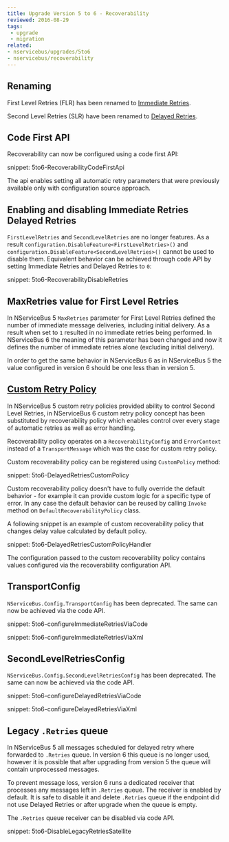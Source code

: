 ```yaml
---
title: Upgrade Version 5 to 6 - Recoverability
reviewed: 2016-08-29
tags:
 - upgrade
 - migration
related:
- nservicebus/upgrades/5to6
- nservicebus/recoverability
---
```


## Renaming

First Level Retries (FLR) has been renamed to [Immediate Retries](/nservicebus/recoverability/#immediate-retries).

Second Level Retries (SLR) have been renamed to [Delayed Retries](/nservicebus/recoverability/#delayed-retries).


## Code First API

Recoverability can now be configured using a code first API:

snippet: 5to6-RecoverabilityCodeFirstApi

The api enables setting all automatic retry parameters that were previously available only with configuration source approach.


## Enabling and disabling Immediate Retries Delayed Retries

`FirstLevelRetries` and `SecondLevelRetries` are no longer features. As a result `configuration.DisableFeature<FirstLevelRetries>()` and `configuration.DisableFeature<SecondLevelRetries>()` cannot be used to disable them. Equivalent behavior can be achieved through code API by setting Immediate Retries and Delayed Retries to `0`:

snippet: 5to6-RecoverabilityDisableRetries


## MaxRetries value for First Level Retries

In NServiceBus 5 `MaxRetries` parameter for First Level Retries defined the number of immediate message deliveries, including initial delivery. As a result when set to `1` resulted in no immediate retries being performed. In NServiceBus 6 the meaning of this parameter has been changed and now it defines the number of immediate retries alone (excluding initial delivery). 

In order to get the same behavior in NServiceBus 6 as in NServiceBus 5 the value configured in version 6 should be one less than in version 5.


## [Custom Retry Policy](/nservicebus/recoverability/custom-recoverability-policy.md)

In NServiceBus 5 custom retry policies provided ability to control Second Level Retries, in NServiceBus 6 custom retry policy concept has been substituted by recoverability policy which enables control over every stage of automatic retries as well as error handling.

Recoverability policy operates on a `RecoverabilityConfig` and `ErrorContext` instead of a `TransportMessage` which was the case for custom retry policy.

Custom recoverability policy can be registered using `CustomPolicy` method:

snippet: 5to6-DelayedRetriesCustomPolicy

Custom recoverability policy doesn't have to fully override the default behavior - for example it can provide custom logic for a specific type of error. In any case the default behavior can be reused by calling `Invoke` method on `DefaultRecoverabilityPolicy` class. 

A following snippet is an example of custom recoverability policy that changes delay value calculated by default policy.

snippet: 5to6-DelayedRetriesCustomPolicyHandler

The configuration passed to the custom recoverability policy contains values configured via the recoverability configuration API.


## TransportConfig

`NServiceBus.Config.TransportConfig` has been deprecated. The same can now be achieved via the code API.

snippet: 5to6-configureImmediateRetriesViaCode

snippet: 5to6-configureImmediateRetriesViaXml


## SecondLevelRetriesConfig

`NServiceBus.Config.SecondLevelRetriesConfig` has been deprecated. The same can now be achieved via the code API.

snippet: 5to6-configureDelayedRetriesViaCode

snippet: 5to6-configureDelayedRetriesViaXml

## Legacy `.Retries` queue

In NServiceBus 5 all messages scheduled for delayed retry where forwarded to `.Retries` queue. In version 6 this queue is no longer used, however it is possible that after upgrading from version 5 the queue will contain unprocessed messages.

To prevent message loss, version 6 runs a dedicated receiver that processes any messages left in `.Retries` queue. The receiver is enabled by default. It is safe to disable it and delete `.Retries` queue if the endpoint did not use Delayed Retries or after upgrade when the queue is empty.   

The `.Retries` queue receiver can be disabled via code API.

snippet: 5to6-DisableLegacyRetriesSatellite  
